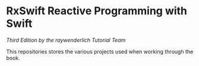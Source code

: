 # RxSwift Reactive Programming with Swift
*Third Edition by the raywenderlich Tutorial Team*

This repositories stores the various projects used when working through the book.
